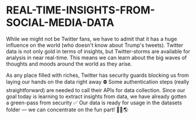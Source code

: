 # REAL-TIME-INSIGHTS-FROM-SOCIAL-MEDIA-DATA


While we might not be Twitter fans, we have to admit that it has a huge influence on the world (who doesn't know about Trump's tweets). Twitter data is not only gold in terms of insights, but Twitter-storms are available for analysis in near real-time. This means we can learn about the big waves of thoughts and moods around the world as they arise.

As any place filled with riches, Twitter has security guards blocking us from laying our hands on the data right away ⛔️ Some authentication steps (really straightforward) are needed to call their APIs for data collection. Since our goal today is learning to extract insights from data, we have already gotten a green-pass from security ✅ Our data is ready for usage in the datasets folder — we can concentrate on the fun part! 🕵️‍♀️🌎

